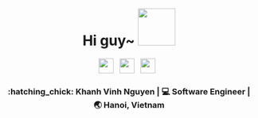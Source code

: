 <div align="center">
  <h1> Hi guy~ <img src="https://pic.chinesefontdesign.com/uploads/2017/11/chinesefontdesign.com-2017-11-16_10-37-52_166289.gif" width="75px"></h1>
</div>
 
<p align='center'> 
<a href="https://www.linkedin.com/in/nguyen-khanh-vinh/"><img height="30" src="https://raw.githubusercontent.com/trinwin/trinwin/master/icons/linkedin.png?raw=true"></a>&nbsp;&nbsp;
<a href="https://twitter.com/vinhnk2920"><img height="30" src="https://raw.githubusercontent.com/trinwin/trinwin/master/icons/twitter.png?raw=true"></a>&nbsp;&nbsp;
<a href="https://instagram.com/trinwin.dev"><img height="30" src="https://raw.githubusercontent.com/trinwin/trinwin/master/icons/instagram.png?raw=true"></a>&nbsp;&nbsp;

<div align="center">
<h3> :hatching_chick: Khanh Vinh Nguyen    |     💻 Software Engineer    |    🌏 Hanoi, Vietnam </h3> 
</div>

